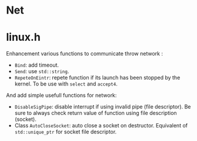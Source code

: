 # Net

# linux.h

Enhancement various functions to communicate throw network :
  - `Bind`: add timeout.
  - `Send`: use `std::string`.
  - `RepeteOnEintr`: repete function if its launch has been stopped by the kernel. To be use with `select` and `accept4`.

And add simple usefull functions for network:
  - `DisableSigPipe`: disable interrupt if using invalid pipe (file descriptor). Be sure to always check return value of function using file description (socket).
  - Class `AutoCloseSocket`: auto close a socket on destructor. Equivalent of `std::unique_ptr` for socket file descriptor.
